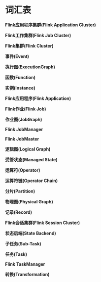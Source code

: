 # 词汇表

**Flink应用程序集群\(Flink Application Cluster\)**

**Flink工作集群\(Flink Job Cluster\)**

**Flink集群\(Flink Cluster\)**

**事件\(Event\)**

**执行图\(ExecutionGraph\)**

**函数\(Function\)**

**实例\(Instance\)**

**Flink应用程序\(Flink Application\)**

**Flink作业\(Flink Job\)**

**作业图\(JobGraph\)**

**Flink JobManager**

**Flink JobMaster**

**逻辑图\(Logical Graph\)**

**受管状态\(Managed State\)**

**运算符\(Operator\)**

**运算符链\(Operator Chain\)**

**分片\(Partition\)**

**物理图\(Physical Graph\)**

**记录\(Record\)**

**Flink会话集群\(Flink Session Cluster\)**

**状态后端\(State Backend\)**

**子任务\(Sub-Task\)**

**任务\(Task\)**

**Flink TaskManager**

**转换\(Transformation\)**

